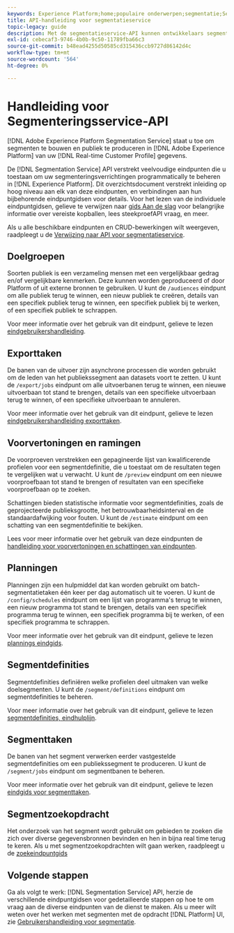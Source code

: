 ```yaml
---
keywords: Experience Platform;home;populaire onderwerpen;segmentatie;Segmentatie;Segmenteringsservice;API;api;
title: API-handleiding voor segmentatieservice
topic-legacy: guide
description: Met de segmentatieservice-API kunnen ontwikkelaars segmentatiebewerkingen in Adobe Experience Platform programmatisch beheren. Volg deze handleiding voor het uitvoeren van toetsbewerkingen met de API.
exl-id: cebecaf3-9746-4b0b-9c50-11789fba66c3
source-git-commit: b48ead4255d50585cd315436ccb9727d86142d4c
workflow-type: tm+mt
source-wordcount: '564'
ht-degree: 0%

---
```


# Handleiding voor Segmenteringsservice-API

[!DNL Adobe Experience Platform Segmentation Service] staat u toe om segmenten te bouwen en publiek te produceren in [!DNL Adobe Experience Platform] van uw [!DNL Real-time Customer Profile] gegevens.

De [!DNL Segmentation Service] API verstrekt veelvoudige eindpunten die u toestaan om uw segmenteringsverrichtingen programmatically te beheren in [!DNL Experience Platform]. Dit overzichtsdocument verstrekt inleiding op hoog niveau aan elk van deze eindpunten, en verbindingen aan hun bijbehorende eindpuntgidsen voor details. Voor het lezen van de individuele eindpuntgidsen, gelieve te verwijzen naar [gids Aan de slag](./getting-started.md) voor belangrijke informatie over vereiste kopballen, lees steekproefAPI vraag, en meer.

Als u alle beschikbare eindpunten en CRUD-bewerkingen wilt weergeven, raadpleegt u de [Verwijzing naar API voor segmentatieservice](https://www.adobe.io/experience-platform-apis/references/segmentation/).

## Doelgroepen

Soorten publiek is een verzameling mensen met een vergelijkbaar gedrag en/of vergelijkbare kenmerken. Deze kunnen worden geproduceerd of door Platform of uit externe bronnen te gebruiken. U kunt de `/audiences` eindpunt om alle publiek terug te winnen, een nieuw publiek te creëren, details van een specifiek publiek terug te winnen, een specifiek publiek bij te werken, of een specifiek publiek te schrappen.

Voor meer informatie over het gebruik van dit eindpunt, gelieve te lezen [eindgebruikershandleiding](./audiences.md).

## Exporttaken

De banen van de uitvoer zijn asynchrone processen die worden gebruikt om de leden van het publiekssegment aan datasets voort te zetten. U kunt de `/export/jobs` eindpunt om alle uitvoerbanen terug te winnen, een nieuwe uitvoerbaan tot stand te brengen, details van een specifieke uitvoerbaan terug te winnen, of een specifieke uitvoerbaan te annuleren.

Voor meer informatie over het gebruik van dit eindpunt, gelieve te lezen [eindgebruikershandleiding exporttaken](./export-jobs.md).

## Voorvertoningen en ramingen

De voorproeven verstrekken een gepagineerde lijst van kwalificerende profielen voor een segmentdefinitie, die u toestaat om de resultaten tegen te vergelijken wat u verwacht. U kunt de `/preview` eindpunt om een nieuwe voorproefbaan tot stand te brengen of resultaten van een specifieke voorproefbaan op te zoeken.

Schattingen bieden statistische informatie voor segmentdefinities, zoals de geprojecteerde publieksgrootte, het betrouwbaarheidsinterval en de standaardafwijking voor fouten. U kunt de `/estimate` eindpunt om een schatting van een segmentdefinitie te bekijken.

Lees voor meer informatie over het gebruik van deze eindpunten de [handleiding voor voorvertoningen en schattingen van eindpunten](./previews-and-estimates.md).

## Planningen

Planningen zijn een hulpmiddel dat kan worden gebruikt om batch-segmentatietaken één keer per dag automatisch uit te voeren. U kunt de `/config/schedules` eindpunt om een lijst van programma&#39;s terug te winnen, een nieuw programma tot stand te brengen, details van een specifiek programma terug te winnen, een specifiek programma bij te werken, of een specifiek programma te schrappen.

Voor meer informatie over het gebruik van dit eindpunt, gelieve te lezen [plannings eindgids](./schedules.md).

## Segmentdefinities

Segmentdefinities definiëren welke profielen deel uitmaken van welke doelsegmenten. U kunt de `/segment/definitions` eindpunt om segmentdefinities te beheren.

Voor meer informatie over het gebruik van dit eindpunt, gelieve te lezen [segmentdefinities, eindhulplijn](./segment-definitions.md).

## Segmenttaken

De banen van het segment verwerken eerder vastgestelde segmentdefinities om een publiekssegment te produceren. U kunt de `/segment/jobs` eindpunt om segmentbanen te beheren.

Voor meer informatie over het gebruik van dit eindpunt, gelieve te lezen [eindgids voor segmenttaken](./segment-jobs.md).

## Segmentzoekopdracht

Het onderzoek van het segment wordt gebruikt om gebieden te zoeken die zich over diverse gegevensbronnen bevinden en hen in bijna real time terug te keren. Als u met segmentzoekopdrachten wilt gaan werken, raadpleegt u de [zoekeindpuntgids](segment-search.md)

## Volgende stappen

Ga als volgt te werk: [!DNL Segmentation Service] API, herzie de verschillende eindpuntgidsen voor gedetailleerde stappen op hoe te om vraag aan de diverse eindpunten van de dienst te maken. Als u meer wilt weten over het werken met segmenten met de opdracht [!DNL Platform] UI, zie [Gebruikershandleiding voor segmentatie](../ui/overview.md).
